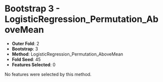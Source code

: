 # Bootstrap 3 - LogisticRegression_Permutation_AboveMean

- **Outer Fold**: 2
- **Bootstrap**: 3
- **Method**: LogisticRegression_Permutation_AboveMean
- **Fold Seed**: 45
- **Features Selected**: 0

No features were selected by this method.
